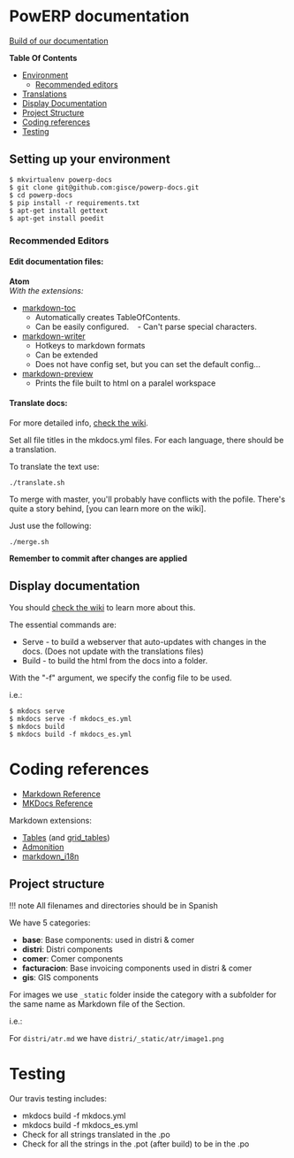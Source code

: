 # PowERP documentation

[Build of our documentation](http://builds.gisce.net/powerp-docs/master/)

**Table Of Contents**

- [Environment](#setting-up-your-environment)
    - [Recommended editors](#recommended-editors)
- [Translations](#translate-docs)
- [Display Documentation](#display-documentation)
- [Project Structure](#project-structure)
- [Coding references](#coding-references)
- [Testing](#testing)

## Setting up your environment

```shell
$ mkvirtualenv powerp-docs
$ git clone git@github.com:gisce/powerp-docs.git
$ cd powerp-docs
$ pip install -r requirements.txt
$ apt-get install gettext
$ apt-get install poedit
```

### Recommended Editors

#### Edit documentation files:

**Atom**    
_With the extensions:_

- [markdown-toc](https://atom.io/packages/markdown-toc)
    - Automatically creates TableOfContents.
    - Can be easily configured.
    - Can't parse special characters.
- [markdown-writer](https://atom.io/packages/markdown-writer)
    - Hotkeys to markdown formats
    - Can be extended
    - Does not have config set, but you can set the default config...
- [markdown-preview](https://atom.io/packages/markdown-preview)
    - Prints the file built to html on a paralel workspace

#### Translate docs:

For more detailed info, [check the wiki](https://github.com/gisce/powerp-docs/wiki/Translate!----build-your-docs-on-any-language).

Set all file titles in the mkdocs.yml files.
For each language, there should be a translation.

To translate the text use:

```shell
./translate.sh
```

To merge with master, you'll probably have conflicts with the pofile. There's
quite a story behind, [you can learn more on the wiki].

Just use the following:

```shell
./merge.sh
```

**Remember to commit after changes are applied**

## Display documentation

You should [check the wiki](https://github.com/gisce/powerp-docs/wiki/Build!---Displaying-the-Docs) to learn more about this.

The essential commands are:

* Serve - to build a webserver that auto-updates with changes in the docs.
  (Does not update with the translations files)
* Build - to build the html from the docs into a folder.

With the "-f" argument, we specify the config file to be used.

i.e.:

```shell
$ mkdocs serve  
$ mkdocs serve -f mkdocs_es.yml
$ mkdocs build
$ mkdocs build -f mkdocs_es.yml
```

# Coding references

- [Markdown Reference](https://pythonhosted.org/Markdown/index.html)
- [MKDocs Reference](http://www.mkdocs.org/)

Markdown extensions:

* [Tables](https://pythonhosted.org/Markdown/extensions/tables.html) (and [grid_tables](https://github.com/smartboyathome/Markdown-GridTables))
* [Admonition](https://pythonhosted.org/Markdown/extensions/admonition.html)
* [markdown_i18n](https://github.com/gisce/markdown-i18n)

## Project structure

!!! note
    All filenames and directories should be in Spanish

We have 5 categories:

- **base**: Base components: used in distri & comer
- **distri**: Distri components
- **comer**: Comer components
- **facturacion**: Base invoicing components used in distri & comer
- **gis**: GIS components

For images we use `_static` folder inside the category with a subfolder for the
same name as Markdown file of the Section.

i.e.:

For `distri/atr.md` we have `distri/_static/atr/image1.png`

# Testing

Our travis testing includes:

- mkdocs build -f mkdocs.yml
- mkdocs build -f mkdocs_es.yml
- Check for all strings translated in the .po
- Check for all the strings in the .pot (after build) to be in the .po
